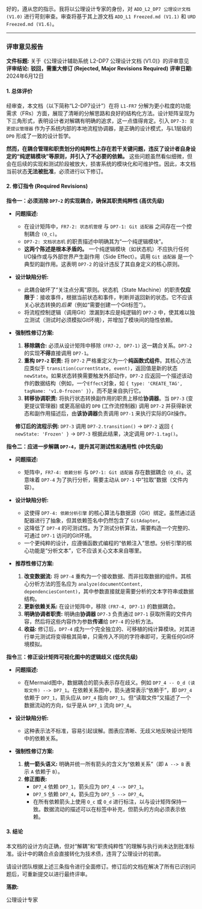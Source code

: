 好的，遵从您的指示。我将以公理设计专家的身份，对 `ADD_L2_DP7 公理设计文档 (V1.0)` 进行苛刻审查。审查将基于其上游文档 `ADD_L1 Freezed.md (V1.1)` 和 `URD Freezed.md (V1.6)`。

---

### **评审意见报告**

**文件标题:** 关于《公理设计辅助系统 L2-DP7 公理设计文档 (V1.0)》的评审意见
**评审结论:** **驳回，需重大修订 (Rejected, Major Revisions Required)**
**评审日期:** 2024年6月12日

#### **1. 总体评价**

经审查，本文档（以下简称“L2-DP7设计”）在将 `L1-FR7` 分解为更小粒度的功能需求（FRs）方面，展现了清晰的分解思路和良好的结构化方法。设计矩阵呈现为下三角形式，表明设计者对解耦有明确的追求，这一点值得肯定。引入 `DP7-3: 变更提议管理器` 作为子系统内部的本地流程协调器，是正确的设计模式，与L1层级的 `DP0` 形成了一致的设计哲学。

**然而，在耦合管理和职责划分的纯粹性上存在若干关键问题，违反了设计者自身设定的“纯逻辑模块”等原则，并引入了不必要的依赖。** 这些问题虽然看似细微，但会在后续的实现和测试阶段被放大，损害系统的模块化和可维护性。因此，本文档当前状态**无法被批准**，必须进行以下修订。

#### **2. 修订指令 (Required Revisions)**

**指令一：必须消除 `DP7-2` 的实现耦合，确保其职责纯粹性 (高优先级)**

*   **问题描述:**
    *   在设计矩阵中，`FR7-2: 状态机管理` 与 `DP7-1: Git 适配器` 之间存在一个控制耦合 `(O_c)`。
    *   `DP7-2: 文档状态机` 的职责描述中明确其为“一个纯逻辑模块”。
    *   **这两个陈述是根本矛盾的。** 一个纯逻辑模块（如状态机）不应执行任何I/O操作或与外部世界产生副作用（Side Effect）。调用 `Git 适配器` 是一个典型的副作用。这表明 `DP7-2` 的设计违反了其自身定义的核心原则。

*   **设计缺陷分析:**
    *   此耦合破坏了“关注点分离”原则。状态机（State Machine）的职责**仅应限于**：接收事件，根据当前状态和事件，判断并返回新的状态。它不应该关心状态转换的*后果*（例如“需要创建一个Git标签”）。
    *   将流程控制逻辑（调用Git）泄漏到本应是纯逻辑的 `DP7-2` 中，使其难以独立测试（测试时必须模拟Git环境），并增加了模块间的隐性依赖。

*   **强制性修订方案:**
    1.  **移除耦合:** 必须从设计矩阵中移除 `(FR7-2, DP7-1)` 这一耦合关系。`DP7-2` 的实现**不得**直接调用 `DP7-1`。
    2.  **重构 `DP7-2` 职责:** 将 `DP7-2` 严格重定义为一个**纯函数式组件**。其核心方法应类似于 `transition(currentState, event)`，返回值是新的状态 `newState`。如果状态转换需要触发外部动作，`DP7-2` 应返回一个描述该动作的数据结构（例如，一个`Effect`对象，如 `{ type: 'CREATE_TAG', tagName: 'v1.0-frozen' }`），而不是亲自执行它。
    3.  **转移协调职责:** 将执行状态转换副作用的职责上移给**协调器**。当 `DP7-3` (变更提议管理器) 或更高层级的 `DP0` (工作流控制器) 调用 `DP7-2` 并获得新状态和副作用描述后，由**该协调器**负责调用 `DP7-1` 来执行实际的Git操作。

    **修订后的流程示例:** `DP7-3` 调用 `DP7-2.transition()` -> `DP7-2` 返回 `{ newState: 'Frozen' }` -> `DP7-3` 根据此结果，决定调用 `DP7-1.tag()`。

**指令二：应进一步解耦 `DP7-4`，提升其可测试性和通用性 (中优先级)**

*   **问题描述:**
    *   矩阵中，`FR7-4: 依赖分析` 与 `DP7-1: Git 适配器` 存在数据耦合 `(O_d)`。这意味着 `DP7-4` 为了执行分析，需要主动从 `DP7-1` 中“拉取”数据（文件内容）。

*   **设计缺陷分析:**
    *   这使得 `DP7-4: 依赖分析引擎` 的核心算法与数据源（Git）绑定。虽然通过适配器进行了抽象，但其依赖签名中仍然包含了 `GitAdapter`。
    *   这降低了 `DP7-4` 的可测试性。为了测试分析算法，需要构造一个完整的、可通过 `DP7-1` 访问的Git环境。
    *   一个更纯粹的设计，应遵循函数式编程的“依赖注入”思想。分析引擎的核心功能是“分析文本”，它不应该关心文本来自哪里。

*   **推荐性修订方案:**
    1.  **改变数据流:** 将 `DP7-4` 重构为一个接收数据、而非拉取数据的组件。其核心分析方法的签名应为 `analyze(documentContent, dependenciesContent)`，其中参数直接就是需要分析的文本字符串或数据结构。
    2.  **更新依赖关系:** 在设计矩阵中，移除 `(FR7-4, DP7-1)` 的数据耦合。
    3.  **明确协调者职责:** 明确由**协调器** `DP7-3` 负责通过 `DP7-1` 获取所需的文件内容，然后将这些内容作为参数**传递**给 `DP7-4` 的分析方法。
    4.  **收益:** 修订后，`DP7-4` 成为一个完全独立的、可移植的纯计算模块。对其进行单元测试将变得极其简单，只需传入不同的字符串即可，无需任何Git环境模拟。

**指令三：修正设计矩阵可视化图中的逻辑歧义 (低优先级)**

*   **问题描述:**
    *   在Mermaid图中，数据耦合的箭头表示存在歧义。例如 `DP7_4 -- O_d (读取文件) --> DP7_1`。在依赖关系图中，箭头通常表示“依赖于”，即 `DP7_4` 依赖于 `DP7_1`，箭头应从 `DP7_4` 指向 `DP7_1`。但“读取文件”又描述了一个数据流动的方向，似乎是从 `DP7_1` 流向 `DP7_4`。

*   **设计缺陷分析:**
    *   这种表示法不标准，容易引起误解。图表应清晰、无歧义地反映设计矩阵中的依赖关系。

*   **强制性修订方案:**
    1.  **统一箭头语义:** 明确并统一所有箭头的含义为“依赖关系”（即 `A --> B` 表示 `A` 依赖于 `B`）。
    2.  **修正图表:**
        *   `DP7_4` 依赖 `DP7_1`，箭头应为 `DP7_4 --> DP7_1`。
        *   `DP7_5` 依赖 `DP7_4`，箭头应为 `DP7_5 --> DP7_4`。
        *   在所有依赖箭头上使用 `O_c` 或 `O_d` 进行标注，以与设计矩阵保持一致。数据流动的描述可以在标签中补充，但箭头的方向必须表示依赖。

#### **3. 结论**

本文档的设计方向正确，但对“解耦”和“职责纯粹性”的理解与执行尚未达到批准标准。设计中的耦合点会直接转化为技术债，违背了公理设计的初衷。

请设计团队根据上述三条指令进行全面修订。修订后的文档在解决了所有已识别问题后，可重新提交以进行最终评审。

**落款:**

公理设计专家